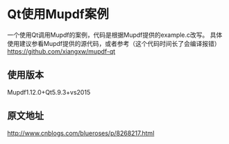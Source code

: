 # Qt使用Mupdf案例
一个使用Qt调用Mupdf的案例，代码是根据Mupdf提供的example.c改写。
具体使用建议参看Mupdf提供的源代码，或者参考（这个代码时间长了会编译报错）
https://github.com/xiangxw/mupdf-qt

## 使用版本
Mupdf1.12.0+Qt5.9.3+vs2015

## 原文地址
http://www.cnblogs.com/blueroses/p/8268217.html
